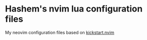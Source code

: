 # Hashem's nvim lua configuration files

My neovim configuration files based on [kickstart.nvim](https://github.com/nvim-lua/kickstart.nvim)
